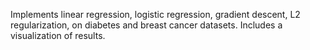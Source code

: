 Implements linear regression, logistic regression, gradient descent, L2 regularization, on diabetes and breast cancer datasets. Includes a visualization of results. 
